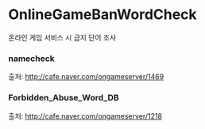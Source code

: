 # OnlineGameBanWordCheck
온라인 게임 서비스 시 금지 단어 조사


### namecheck
출처: http://cafe.naver.com/ongameserver/1469


### Forbidden_Abuse_Word_DB
출처: http://cafe.naver.com/ongameserver/1218

